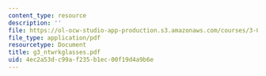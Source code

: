 ```yaml
---
content_type: resource
description: ''
file: https://ol-ocw-studio-app-production.s3.amazonaws.com/courses/3-014-materials-laboratory-fall-2006/4ec2a53dc99af235b1ec00f19d4a9b6e_g3_ntwrkglasses.pdf
file_type: application/pdf
resourcetype: Document
title: g3_ntwrkglasses.pdf
uid: 4ec2a53d-c99a-f235-b1ec-00f19d4a9b6e
---
```

